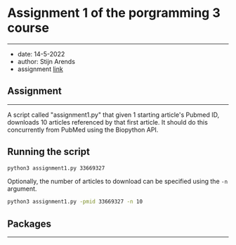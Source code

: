 # Assignment 1 of the porgramming 3 course
---

* date: 14-5-2022
* author: Stijn Arends
* assignment [link](https://bioinf.nl/~martijn/master/programming3/assignment1.html)


## Assignment
--- 

A script called "assignment1.py" that given 1 starting article's Pubmed ID, downloads 10 articles referenced by that first article. 
It should do this concurrently from PubMed using the Biopython API.

## Running the script

```bash
python3 assignment1.py 33669327
```

Optionally, the number of articles to download can be specified using the `-n` argument.
```bash
python3 assignment1.py -pmid 33669327 -n 10
```

## Packages
--- 
